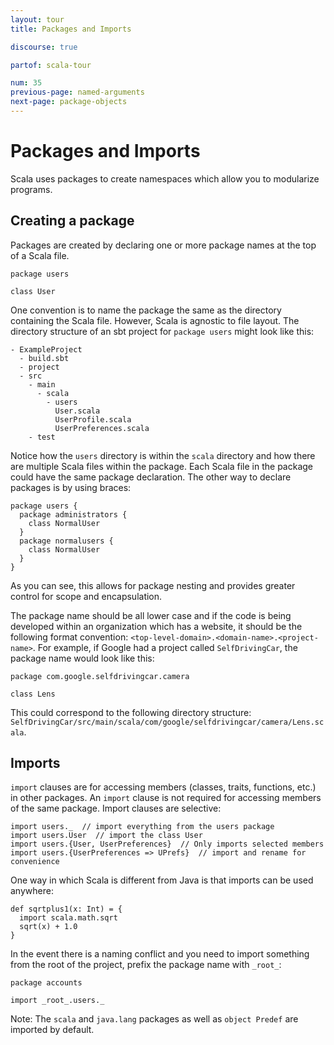 ```yaml
---
layout: tour
title: Packages and Imports

discourse: true

partof: scala-tour

num: 35
previous-page: named-arguments
next-page: package-objects
---
```


# Packages and Imports
Scala uses packages to create namespaces which allow you to modularize programs.

## Creating a package
Packages are created by declaring one or more package names at the top of a Scala file.

```
package users

class User
```
One convention is to name the package the same as the directory containing the Scala file. However, Scala is agnostic to file layout. The directory structure of an sbt project for `package users` might look like this:
```
- ExampleProject
  - build.sbt
  - project
  - src
    - main
      - scala
        - users
          User.scala
          UserProfile.scala
          UserPreferences.scala
    - test
```
Notice how the `users` directory is within the `scala` directory and how there are multiple Scala files within the package. Each Scala file in the package could have the same package declaration. The other way to declare packages is by using braces:
```
package users {
  package administrators {
    class NormalUser
  }
  package normalusers {
    class NormalUser
  }
}
```
As you can see, this allows for package nesting and provides greater control for scope and encapsulation.

The package name should be all lower case and if the code is being developed within an organization which has a website, it should be the following format convention: `<top-level-domain>.<domain-name>.<project-name>`. For example, if Google had a project called `SelfDrivingCar`, the package name would look like this:
```
package com.google.selfdrivingcar.camera

class Lens
```
This could correspond to the following directory structure: `SelfDrivingCar/src/main/scala/com/google/selfdrivingcar/camera/Lens.scala`.

## Imports
`import` clauses are for accessing members (classes, traits, functions, etc.) in other packages. An `import` clause is not required for accessing members of the same package. Import clauses are selective:
```
import users._  // import everything from the users package
import users.User  // import the class User
import users.{User, UserPreferences}  // Only imports selected members
import users.{UserPreferences => UPrefs}  // import and rename for convenience
```

One way in which Scala is different from Java is that imports can be used anywhere:

```tut
def sqrtplus1(x: Int) = {
  import scala.math.sqrt
  sqrt(x) + 1.0
}
```
In the event there is a naming conflict and you need to import something from the root of the project, prefix the package name with `_root_`:
```
package accounts

import _root_.users._
```


Note: The `scala` and `java.lang` packages as well as `object Predef` are imported by default.
